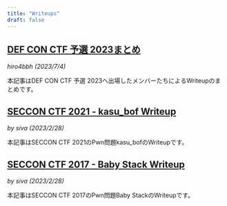 ```yaml
---
title: "Writeups"
draft: false
---
```


## [DEF CON CTF 予選 2023まとめ](/content/writeup/def_con_ctf_quals_2023/)
*hiro4bbh (2023/7/4)*

本記事はDEF CON CTF 予選 2023へ出場したメンバーたちによるWriteupのまとめです。

## [SECCON CTF 2021 - kasu_bof Writeup](/conetnt/writeup/seccon_ctf_2021_kasu_bof/)
*by siva (2023/2/28)*

本記事はSECCON CTF 2021のPwn問題kasu_bofのWriteupです。

## [SECCON CTF 2017 - Baby Stack Writeup](/content/writeup/seccon_ctf_2017_baby_stack/)
*by siva (2023/2/28)*

本記事はSECCON CTF 2017のPwn問題Baby StackのWriteupです。
